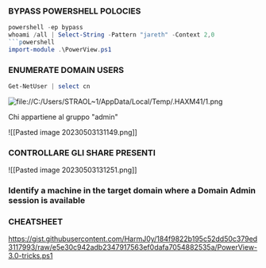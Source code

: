 ### **BYPASS POWERSHELL POLOCIES**
```powershell
powershell -ep bypass
whoami /all | Select-String -Pattern "jareth" -Context 2,0
```powershell
import-module .\PowerView.ps1
```
### **ENUMERATE DOMAIN USERS**
```powershell
Get-NetUser | select cn
```
![file://C:/Users/STRAOL~1/AppData/Local/Temp/.HAXM41/1.png](file://C:/Users/STRAOL~1/AppData/Local/Temp/.HAXM41/1.png)

Chi appartiene al gruppo "admin"

![[Pasted image 20230503131149.png]]

### **CONTROLLARE GLI SHARE PRESENTI**

![[Pasted image 20230503131251.png]]

### **Identify a machine in the target domain where a Domain Admin session is available**



### **CHEATSHEET**
https://gist.githubusercontent.com/HarmJ0y/184f9822b195c52dd50c379ed3117993/raw/e5e30c942adb2347917563ef0dafa7054882535a/PowerView-3.0-tricks.ps1